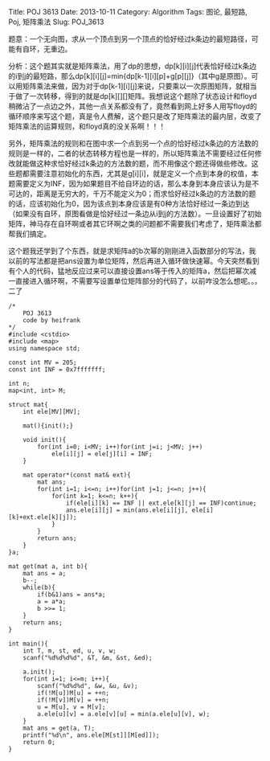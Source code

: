Title: POJ 3613
Date: 2013-10-11
Category: Algorithm
Tags: 图论, 最短路, Poj, 矩阵乘法
Slug: POJ_3613


题意：一个无向图，求从一个顶点到另一个顶点的恰好经过k条边的最短路径，可能有自环，无重边。

分析：这个题其实就是矩阵乘法，用了dp的思想，dp[k][i][j]代表恰好经过k条边的i到j的最短路，那么dp[k][i][j]=min{dp[k-1][i][p]+g[p][j]}（其中g是原图）。可以用矩阵乘法来做，因为对于dp[k-1][i][j]来说，只要乘以一次原图矩阵，就相当于做了一次转移，得到的就是dp[k][][]矩阵。我想说这个题除了状态设计和floyd稍微沾了一点边之外，其他一点关系都没有了，竟然看到网上好多人用写floyd的循环顺序来写这个题，真是令人费解，这个题只是改了矩阵乘法的最内层，改变了矩阵乘法的运算规则，和floyd真的没关系啊！！！

另外，矩阵乘法的规则和在图中求一个点到另一个点的恰好经过k条边的方法数的规则是一样的，二者的状态转移方程也是一样的，所以矩阵乘法不需要经过任何修改就能做这种求恰好经过k条边的方法数的题，而不用像这个题还得做些修改。这些题都需要注意初始化的东西，尤其是g[i][i]，就是定义一个点到本身的权值，本题需要定义为INF，因为如果题目不给自环边的话，那么本身到本身应该认为是不可达的，距离是无穷大的，千万不能定义为0；而求恰好经过k条边的方法数的题的话，应该初始化为0，因为该点到本身应该是有0种方法恰好经过一条边到达（如果没有自环，原图看做是恰好经过一条边从i到j的方法数）。一旦设置好了初始矩阵，神马存在自环啊或者其它环啊之类的问题都不需要我们考虑了，矩阵乘法都帮我们搞定。

这个题我还学到了个东西，就是求矩阵a的b次幂的刚刚进入函数部分的写法，我以前的写法都是把ans设置为单位矩阵，然后再进入循环做快速幂。今天突然看到有个人的代码，猛地反应过来可以直接设置ans等于传入的矩阵a，然后把幂次减一直接进入循环啊，不需要写设置单位矩阵部分的代码了，以前咋没怎么想呢。。。二了

	/*
		POJ 3613
		code by heifrank
	*/
	#include <cstdio>
	#include <map>
	using namespace std;

	const int MV = 205;
	const int INF = 0x7fffffff;

	int n;
	map<int, int> M;

	struct mat{
		int ele[MV][MV];
		
		mat(){init();}
		
		void init(){
			for(int i=0; i<MV; i++)for(int j=i; j<MV; j++)
				ele[i][j] = ele[j][i] = INF;	
		}
		
		mat operator*(const mat& ext){
			mat ans;
			for(int i=1; i<=n; i++)for(int j=1; j<=n; j++){
				for(int k=1; k<=n; k++){
					if(ele[i][k] == INF || ext.ele[k][j] == INF)continue;
					ans.ele[i][j] = min(ans.ele[i][j], ele[i][k]+ext.ele[k][j]);	
				}
			}
			return ans;
		}
	}a;

	mat get(mat a, int b){
		mat ans = a;
		b--;
		while(b){
			if(b&1)ans = ans*a;
			a = a*a;
			b >>= 1;	
		}
		return ans;
	}

	int main(){
		int T, m, st, ed, u, v, w;
		scanf("%d%d%d%d", &T, &m, &st, &ed);
		
		a.init();
		for(int i=1; i<=m; i++){
			scanf("%d%d%d", &w, &u, &v);
			if(!M[u])M[u] = ++n;
			if(!M[v])M[v] = ++n;
			u = M[u], v = M[v];
			a.ele[u][v] = a.ele[v][u] = min(a.ele[u][v], w);
		}
		mat ans = get(a, T);
		printf("%d\n", ans.ele[M[st]][M[ed]]);
		return 0;	
	}
